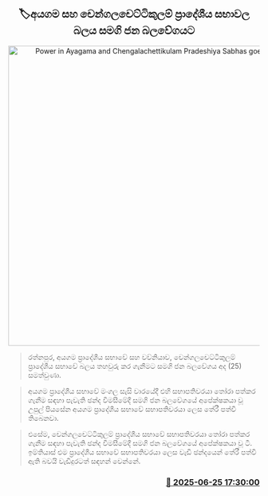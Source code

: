 <p align='center'><b><h2 align='center' title='Power in Ayagama and Chengalachettikulam Pradeshiya Sabhas goes to SJB'>🏷අයගම සහ චෙන්ගලචෙට්ටිකුලම් ප්‍රාදේශීය සභාවල බලය සමගි ජන බලවේගයට</h2></b></p>
<p align='center'><img src='https://helakuru.sgp1.cdn.digitaloceanspaces.com/esana/images/lib/samagi-jana-balawegaya-sjb.jpg' width='600' alt='Power in Ayagama and Chengalachettikulam Pradeshiya Sabhas goes to SJB'></p>

> රත්නපුර, අයගම ප්‍රාදේශීය සභාවේ සහ වව්නියාව, චෙන්ගලචෙට්ටිකුලම් ප්‍රාදේශීය සභාවේ බලය තහවුරු කර ගැනීමට සමගි ජන බලවේගය අද (25) සමත්වුණා.

> අයගම ප්‍රාදේශීය සභාවේ මංගල සැසි වාරයේදී එහි සභාපතිවරයා තෝරා පත්කර ගැනීම සඳහා පැවැති ඡන්ද විමසීමේදී සමගි ජන බලවේගයේ අපේක්ෂකයා වූ උපුල් පියසේන අයගම ප්‍රාදේශීය සභාවේ සභාපතිවරයා ලෙස තේරී පත්වී තිබෙනවා.

> එසේම, චෙන්ගලචෙට්ටිකුලම් ප්‍රාදේශීය සභාවේ සභාපතිවරයා තෝරා පත්කර ගැනීම සඳහා පැවැති ඡන්ද විමසීමේදී සමගි ජන බලවේගයේ අපේක්ෂකයා වූ ටී. ඉම්තියාස් එම ප්‍රාදේශීය සභාවේ සභාපතිවරයා ලෙස වැඩි ඡන්දයෙන් තේරී පත්වී ඇති බවයි වැඩිදුරටත් සඳහන් වෙන්නේ.



<h3 align='right'><a href='https://www.helakuru.lk/esana/p/111347/'>📅 2025-06-25 17:30:00</a></h3>
